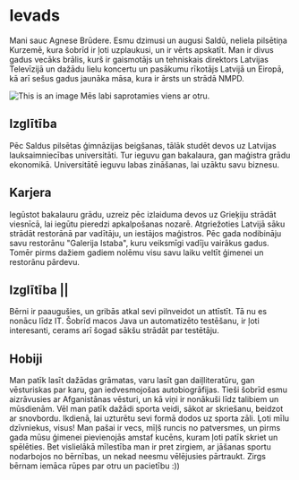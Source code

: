 # Ievads
Mani sauc Agnese Brūdere. Esmu dzimusi un augusi Saldū, neliela pilsētiņa Kurzemē, kura šobrīd ir ļoti uzplaukusi, un ir vērts apskatīt. Man ir divus gadus vecāks brālis, kurš ir gaismotājs un tehniskais direktors Latvijas Televīzijā un dažādu lielu koncertu un pasākumu rīkotājs Latvijā un Eiropā, kā arī sešus gadus jaunāka māsa, kura ir ārsts un strādā NMPD.

![This is an image](https://myoctocat.com/assets/images/base-octocat.svg)
Mēs labi saprotamies viens ar otru.

## Izglītība
Pēc Saldus pilsētas ģimnāzijas beigšanas, tālāk studēt devos uz Latvijas lauksaimniecības universitāti. Tur ieguvu gan bakalaura, gan maģistra grādu ekonomikā. Universitātē ieguvu labas zināšanas, lai uzāktu savu biznesu.

## Karjera
Iegūstot bakalauru grādu, uzreiz pēc izlaiduma devos uz Grieķiju strādāt viesnīcā, lai iegūtu pieredzi apkalpošanas nozarē. Atgriežoties Latvijā sāku strādāt restorānā par vadītāju, un iestājos maģistros. Pēc gada nodibināju savu restorānu "Galerija Istaba", kuru veiksmīgi vadīju vairākus gadus. Tomēr pirms dažiem gadiem nolēmu visu savu laiku veltīt ģimenei un restorānu pārdevu. 

## Izglītība ||
Bērni ir paaugušies, un gribās atkal sevi pilnveidot un attīstīt. Tā nu es nonācu līdz IT. Šobrīd macos Java un automatizēto testēšanu, ir ļoti interesanti, cerams arī šogad sākšu strādāt par testētāju.

## Hobiji
Man patīk lasīt dažādas grāmatas, varu lasīt gan daiļliteratūru, gan vēsturiskas par karu, gan iedvesmojošas autobiogrāfijas. Tieši šobrīd esmu aizrāvusies ar Afganistānas vēsturi, un kā viņi ir nonākuši līdz talibiem un mūsdienām. 
Vēl man patīk dažādi sporta veidi, sākot ar skriešanu, beidzot ar snovbordu. Ikdienā, lai uzturētu sevi formā dodos uz sporta zāli. Ļoti mīlu dzīvniekus, visus! Man pašai ir vecs, mīļš runcis no patversmes, un pirms gada mūsu ģimenei pievienojās amstaf kucēns, kuram ļoti patīk skriet un spēlēties. Bet vislielākā mīlestība man ir pret zirgiem, ar jāšanas sportu nodarbojos no bērnības, un nekad neesmu vēlējusies pārtraukt. Zirgs bērnam iemāca rūpes par otru un pacietību :))